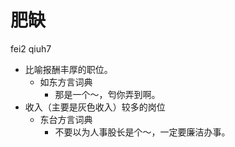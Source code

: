 # 肥缺
fei2 qiuh7
+ 比喻报酬丰厚的职位。
  * 如东方言词典
    - 那是一个～，匄你弄到啊。
+ 收入（主要是灰色收入）较多的岗位
  * 东台方言词典
    - 不要以为人事股长是个～，一定要廉洁办事。
